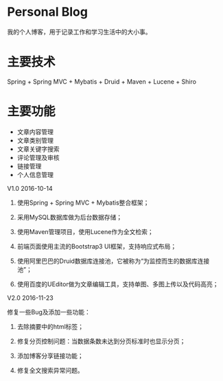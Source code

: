 # Personal Blog
我的个人博客，用于记录工作和学习生活中的大小事。

# 主要技术
Spring + Spring MVC + Mybatis + Druid + Maven + Lucene + Shiro

# 主要功能
* 文章内容管理
* 文章类别管理
* 文章关键字搜索
* 评论管理及审核
* 链接管理
* 个人信息管理


V1.0 2016-10-14

1. 使用Spring + Spring MVC + Mybatis整合框架；

2. 采用MySQL数据库做为后台数据存储；

3. 使用Maven管理项目，使用Lucene作为全文检索；

4. 前端页面使用主流的Bootstrap3 UI框架，支持响应式布局；

5. 使用阿里巴巴的Druid数据库连接池，它被称为“为监控而生的数据库连接池”；

6. 使用百度的UEditor做为文章编辑工具，支持单图、多图上传以及代码高亮；

V2.0 2016-11-23

修复一些Bug及添加一些功能：

1. 去除摘要中的html标签；

2. 修复分页控制问题：当数据条数未达到分页标准时也显示分页；

3. 添加博客分享链接功能；

4. 修复全文搜索异常问题。
